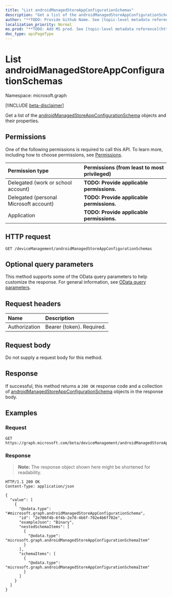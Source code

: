 ```yaml
---
title: "List androidManagedStoreAppConfigurationSchemas"
description: "Get a list of the androidManagedStoreAppConfigurationSchema objects and their properties."
author: "**TODO: Provide Github Name. See [topic-level metadata reference](https://msgo.azurewebsites.net/add/document/guidelines/metadata.html#topic-level-metadata)**"
localization_priority: Normal
ms.prod: "**TODO: Add MS prod. See [topic-level metadata reference](https://msgo.azurewebsites.net/add/document/guidelines/metadata.html#topic-level-metadata)**"
doc_type: apiPageType
---
```


# List androidManagedStoreAppConfigurationSchemas
Namespace: microsoft.graph

[!INCLUDE [beta-disclaimer](../../includes/beta-disclaimer.md)]

Get a list of the [androidManagedStoreAppConfigurationSchema](../resources/androidmanagedstoreappconfigurationschema.md) objects and their properties.

## Permissions
One of the following permissions is required to call this API. To learn more, including how to choose permissions, see [Permissions](/graph/permissions-reference).

|Permission type|Permissions (from least to most privileged)|
|:---|:---|
|Delegated (work or school account)|**TODO: Provide applicable permissions.**|
|Delegated (personal Microsoft account)|**TODO: Provide applicable permissions.**|
|Application|**TODO: Provide applicable permissions.**|

## HTTP request

<!-- {
  "blockType": "ignored"
}
-->
``` http
GET /deviceManagement/androidManagedStoreAppConfigurationSchemas
```

## Optional query parameters
This method supports some of the OData query parameters to help customize the response. For general information, see [OData query parameters](/graph/query-parameters).

## Request headers
|Name|Description|
|:---|:---|
|Authorization|Bearer {token}. Required.|

## Request body
Do not supply a request body for this method.

## Response

If successful, this method returns a `200 OK` response code and a collection of [androidManagedStoreAppConfigurationSchema](../resources/androidmanagedstoreappconfigurationschema.md) objects in the response body.

## Examples

### Request
<!-- {
  "blockType": "request",
  "name": "list_androidmanagedstoreappconfigurationschema"
}
-->
``` http
GET https://graph.microsoft.com/beta/deviceManagement/androidManagedStoreAppConfigurationSchemas
```


### Response
>**Note:** The response object shown here might be shortened for readability.
<!-- {
  "blockType": "response",
  "truncated": true,
  "@odata.type": "Collection(microsoft.graph.androidManagedStoreAppConfigurationSchema)"
}
-->
``` http
HTTP/1.1 200 OK
Content-Type: application/json

{
  "value": [
    {
      "@odata.type": "#microsoft.graph.androidManagedStoreAppConfigurationSchema",
      "id": "2e706f4b-6f4b-2e70-4b6f-702e4b6f702e",
      "exampleJson": "Binary",
      "nestedSchemaItems": [
        {
          "@odata.type": "microsoft.graph.androidManagedStoreAppConfigurationSchemaItem"
        }
      ],
      "schemaItems": [
        {
          "@odata.type": "microsoft.graph.androidManagedStoreAppConfigurationSchemaItem"
        }
      ]
    }
  ]
}
```

